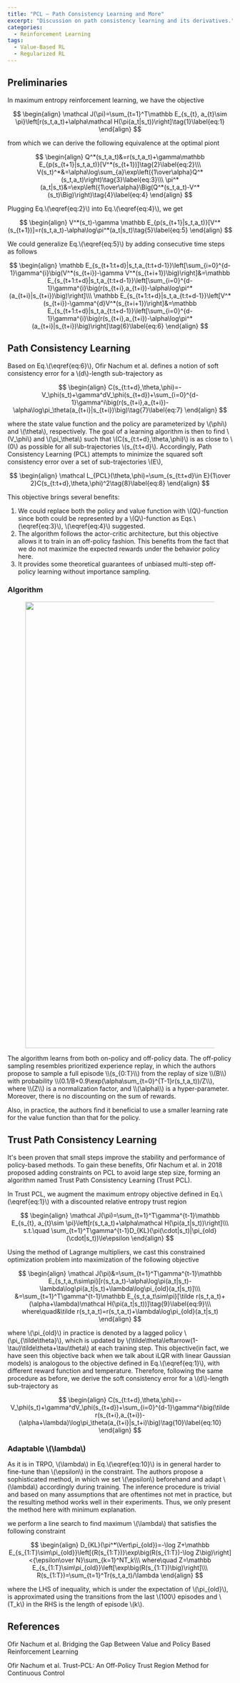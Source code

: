 ```yaml
---
title: "PCL — Path Consistency Learning and More"
excerpt: "Discussion on path consistency learning and its derivatives."
categories:
  - Reinforcement Learning
tags:
  - Value-Based RL
  - Regularized RL
---
```


## Preliminaries

In maximum entropy reinforcement learning, we have the objective

$$
\begin{align}
\mathcal J(\pi)=\sum_{t=1}^T\mathbb E_{s_{t}, a_{t}\sim \pi}\left[r(s_t,a_t)+\alpha\mathcal H(\pi(a_t|s_t))\right]\tag{1}\label{eq:1}
\end{align}
$$

from which we can derive the following equivalence at the optimal piont

$$
\begin{align}
Q^*(s_t,a_t)&=r(s_t,a_t)+\gamma\mathbb E_{p(s_{t+1}|s_t,a_t)}[V^*(s_{t+1})]\tag{2}\label{eq:2}\\\
V(s_t)^*&=\alpha\log\sum_{a}\exp\left({1\over\alpha}Q^*(s_t,a_t)\right)\tag{3}\label{eq:3}\\\
\pi^*(a_t|s_t)&=\exp\left({1\over\alpha}\Big(Q^*(s_t,a_t)-V^*(s_t)\Big)\right)\tag{4}\label{eq:4}
\end{align}
$$

Plugging Eq.\\(\eqref{eq:2}\\) into Eq.\\(\eqref{eq:4}\\), we get

$$
\begin{align}
V^*(s_t)-\gamma \mathbb E_{p(s_{t+1}|s_t,a_t)}[V^*(s_{t+1})]=r(s_t,a_t)-\alpha\log\pi^*(a_t|s_t)\tag{5}\label{eq:5}
\end{align}
$$

We could generalize Eq.\\(\eqref{eq:5}\\) by adding consecutive time steps as follows

$$
\begin{align}
\mathbb E_{s_{t+1:t+d}|s_t,a_{t:t+d-1}}\left[\sum_{i=0}^{d-1}\gamma^{i}\big(V^*(s_{t+i})-\gamma V^*(s_{t+i+1})\big)\right]&=\mathbb E_{s_{t+1:t+d}|s_t,a_{t:t+d-1}}\left[\sum_{i=0}^{d-1}\gamma^{i}\big(r(s_{t+i},a_{t+i})-\alpha\log\pi^*(a_{t+i}|s_{t+i})\big)\right]\\\
\mathbb E_{s_{t+1:t+d}|s_t,a_{t:t+d-1}}\left[V^*(s_{t+i})-\gamma^{d}V^*(s_{t+i+1})\right]&=\mathbb E_{s_{t+1:t+d}|s_t,a_{t:t+d-1}}\left[\sum_{i=0}^{d-1}\gamma^{i}\big(r(s_{t+i},a_{t+i})-\alpha\log\pi^*(a_{t+i}|s_{t+i})\big)\right]\tag{6}\label{eq:6}
\end{align}
$$


## Path Consistency Learning

Based on Eq.\\(\eqref{eq:6}\\), Ofir Nachum et al. defines a notion of soft consistency error for a \\(d\\)-length sub-trajectory as

$$
\begin{align}
C(s_{t:t+d},\theta,\phi)=-V_\phi(s_t)+\gamma^dV_\phi(s_{t+d})+\sum_{i=0}^{d-1}\gamma^i\big(r(s_{t+i},a_{t+i})-\alpha\log\pi_\theta(a_{t+i}|s_{t+i})\big)\tag{7}\label{eq:7}
\end{align}
$$

where the state value function and the policy are parameterized by \\(\phi\\) and \\(\theta\\), respectively. The goal of a learning algorithm is then to find \\(V_\phi\\) and \\(\pi_\theta\\) such that \\(C(s_{t:t+d},\theta,\phi)\\) is as close to \\(0\\) as possible for all sub-trajectories \\(s_{t:t+d}\\). Accordingly, Path Consistency Learning (PCL) attempts to minimize the squared soft consistency error over a set of sub-trajectories \\(E\\),

$$
\begin{align}
\mathcal L_{PCL}(\theta,\phi)=\sum_{s_{t:t+d}\in E}{1\over 2}C(s_{t:t+d},\theta,\phi)^2\tag{8}\label{eq:8}
\end{align}
$$

This objective brings several benefits:

1. We could replace both the policy and value function with \\(Q\\)-function since both could be represented by a \\(Q\\)-function as Eqs.\\(\eqref{eq:3}\\), \\(\eqref{eq:4}\\) suggested.
2. The algorithm follows the actor-critic architecture, but this objective allows it to train in an off-policy fashion. This benefits from the fact that we do not maximize the expected rewards under the behavior policy here.
3. It provides some theoretical guarantees of unbiased multi-step off-policy learning without importance sampling.

### Algorithm

<figure>
  <img src="{{ '/images/soft optimality/PCL.png' | absolute_url }}" alt="" width="1000">
  <figcaption></figcaption>
  <style>
    figure figcaption {
    text-align: center;
    }
  </style>
</figure>
The algorithm learns from both on-policy and off-policy data. The off-policy sampling resembles prioritized experience replay, in which the authors propose to sample a full episode \\(s_{0:T}\\) from the replay of size \\(B\\) with probability \\(0.1/B+0.9\exp(\alpha\sum_{t=0}^{T-1}r(s_t,a_t))/Z\\), where \\(Z\\) is a normalization factor, and \\(\alpha\\) is a hyper-parameter. Moreover, there is no discounting on the sum of rewards.

Also, in practice, the authors find it beneficial to use a smaller learning rate for the value function than that for the policy.

## Trust Path Consistency Learning

It's been proven that small steps improve the stability and performance of policy-based methods. To gain these benefits, Ofir Nachum et al. in 2018 proposed adding constraints on PCL to avoid large step size, forming an algorithm named Trust Path Consistency Learning (Trust PCL).

In Trust PCL, we augment the maximum entropy objective defined in Eq.\\(\eqref{eq:1}\\) with a discounted relative entropy trust region

$$
\begin{align}
\mathcal J(\pi)=\sum_{t=1}^T\gamma^{t-1}\mathbb E_{s_{t}, a_{t}\sim \pi}\left[r(s_t,a_t)+\alpha\mathcal H(\pi(a_t|s_t))\right]\\\
s.t.\quad \sum_{t=1}^T\gamma^{t-1}D_{KL}(\pi(\cdot|s_t)|\pi_{old}(\cdot|s_t))\le\epsilon
\end{align}
$$

Using the method of Lagrange multipliers, we cast this constrained optimization problem into maximization of the following objective

$$
\begin{align}
\mathcal J(\pi)&=\sum_{t=1}^T\gamma^{t-1}\mathbb E_{s_t,a_t\sim\pi}[r(s_t,a_t)-\alpha\log\pi(a_t|s_t)-\lambda\log\pi(a_t|s_t)+\lambda\log\pi_{old}(a_t|s_t)]\\\
&=\sum_{t=1}^T\gamma^{t-1}\mathbb E_{s_t,a_t\sim\pi}[\tilde r(s_t,a_t)+(\alpha+\lambda)\mathcal H(\pi(a_t|s_t))]\tag{9}\label{eq:9}\\\
where\quad&\tilde r(s_t,a_t)=r(s_t,a_t)+\lambda\log\pi_{old}(a_t|s_t)
\end{align}
$$

where \\(\pi_{old}\\) in practice is denoted by a lagged policy \\(\pi_{\tilde\theta}\\), which is updated by \\(\tilde\theta\leftarrow(1-\tau)\tilde\theta+\tau\theta\\) at each training step. This objective(in fact, we have seen this objective back when we talk about iLQR with linear Gaussian models) is analogous to the objective defined in Eq.\\(\eqref{eq:1}\\), with different reward function and temperature. Therefore, following the same procedure as before, we derive the soft consistency error for a \\(d\\)-length sub-trajectory as

$$
\begin{align}
C(s_{t:t+d},\theta,\phi)=-V_\phi(s_t)+\gamma^dV_\phi(s_{t+d})+\sum_{i=0}^{d-1}\gamma^i\big(\tilde r(s_{t+i},a_{t+i})-(\alpha+\lambda)\log\pi_\theta(a_{t+i}|s_t+i)\big)\tag{10}\label{eq:10}
\end{align}
$$


### Adaptable \\(\lambda\\)

As it is in TRPO, \\(\lambda\\) in Eq.\\(\eqref{eq:10}\\) is in general harder to fine-tune than \\(\epsilon\\) in the constraint. The authors propose a sophisticated method, in which we set \\(\epsilon\\) beforehand and adapt \\(\lambda\\) accordingly during training. The inference procedure is trivial and based on many assumptions that are oftentimes not met in practice, but the resulting method works well in their experiments. Thus, we only present the method here with minimum explanation. 

we perform a line search to find maximum \\(\lambda\\) that satisfies the following constraint

$$
\begin{align}
D_{KL}(\pi^*\Vert\pi_{old})=-\log Z+\mathbb E_{s_{1:T}\sim\pi_{old}}\left[{R(s_{1:T})}\exp\big(R(s_{1:T})-\log Z\big)\right]<{\epsilon\over N}\sum_{k=1}^NT_k\\\
where\quad Z=\mathbb E_{s_{1:T}\sim\pi_{old}}\left[\exp\big(R(s_{1:T})\big)\right]\\\
R(s_{1:T})=\sum_{t=1}^Tr(s_t,a_t)/\lambda
\end{align}
$$

where the LHS of inequality, which is under the expectation of \\(\pi_{old}\\), is approximated using the transitions from the last \\(100\\) episodes and \\(T_k\\) in the RHS is the length of episode \\(k\\).

## References

Ofir Nachum et al. Bridging the Gap Between Value and Policy Based Reinforcement Learning

Ofir Nachum et al. Trust-PCL: An Off-Policy Trust Region Method for Continuous Control
